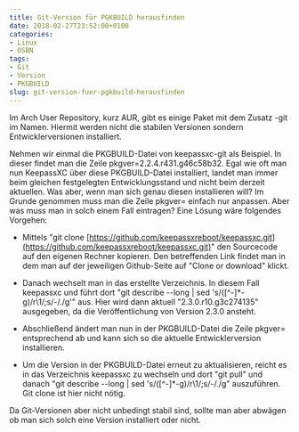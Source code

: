 ```yaml
---
title: Git-Version für PGKBUILD herausfinden
date: 2018-02-27T23:52:00+0100
categories:
- Linux
- OSBN
tags:
- Git
- Version
- PKGBUILD
slug: git-version-fuer-pgkbuild-herausfinden
---
```

Im Arch User Repository, kurz AUR, gibt es einige Paket mit dem Zusatz -git im Namen. Hiermit werden nicht die stabilen Versionen sondern Entwicklerversionen installiert.

Nehmen wir einmal die PKGBUILD-Datei von keepassxc-git als Beispiel. In dieser findet man die Zeile pkgver=2.2.4.r431.g46c58b32. Egal wie oft man nun KeepassXC über diese PKGBUILD-Datei installiert, landet man immer beim gleichen festgelegten Entwicklungsstand und nicht beim derzeit aktuellen. Was aber, wenn man sich genau diesen installieren will? Im Grunde genommen muss man die Zeile pkgver= einfach nur anpassen. Aber was muss man in solch einem Fall eintragen? Eine Lösung wäre folgendes Vorgehen:

- Mittels "git clone [https://github.com/keepassxreboot/keepassxc.git](https://github.com/keepassxreboot/keepassxc.git)" den Sourcecode auf den eigenen Rechner kopieren. Den betreffenden Link findet man in dem man auf der jeweiligen Github-Seite auf "Clone or download" klickt.

- Danach wechselt man in das erstellte Verzeichnis. In diesem Fall keepassxc und führt dort "git describe --long | sed 's/\([^-]*-g\)/r\1/;s/-/./g'" aus. Hier wird dann aktuell "2.3.0.r10.g3c274135" ausgegeben, da die Veröffentlichung von Version 2.3.0 ansteht.

- Abschließend ändert man nun in der PKGBUILD-Datei die Zeile pkgver= entsprechend ab und kann sich so die aktuelle Entwicklerversion installieren.

- Um die Version in der PKGBUILD-Datei erneut zu aktualisieren, reicht es in das Verzeichnis keepassxc zu wechseln und dort "git pull" und danach "git describe --long | sed 's/\([^-]*-g\)/r\1/;s/-/./g" auszuführen. Git clone ist hier nicht nötig.

Da Git-Versionen aber nicht unbedingt stabil sind, sollte man aber abwägen ob man sich solch eine Version installiert oder nicht.
